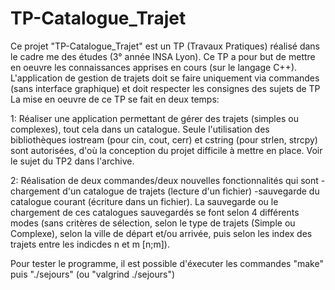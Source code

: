 # TP-Catalogue_Trajet

Ce projet "TP-Catalogue_Trajet" est un TP (Travaux Pratiques) réalisé dans 
le cadre me des études (3° année INSA Lyon). Ce TP a pour but de mettre
en oeuvre les  connaissances apprises en cours (sur le langage C++).
L'application de gestion de trajets doit se faire uniquement via commandes
(sans interface graphique) et doit respecter les consignes des sujets de TP
La mise en oeuvre de ce TP se fait en deux temps:

1: Réaliser une application permettant de gérer des trajets (simples ou
complexes), tout cela dans un catalogue. Seule l'utilisation des 
bibliothèques iostream (pour cin, cout, cerr) et cstring (pour strlen, 
strcpy) sont autorisées, d'où la conception du projet difficile à mettre
en place. Voir le sujet du TP2 dans l'archive.

2: Réalisation de deux commandes/deux nouvelles fonctionnalités qui 
sont -chargement d'un catalogue de trajets (lecture d'un fichier) 
-sauvegarde du catalogue courant (écriture dans un fichier). La 
sauvegarde ou le chargement de ces catalogues sauvegardés se font
selon 4 différents modes (sans critères de sélection, selon le 
type de trajets (Simple ou Complexe), selon la ville de départ et/ou
arrivée, puis selon les index des trajets entre les indicdes n et m 
[n;m]).

Pour tester le programme, il est possible d'éxecuter les commandes 
"make" puis "./sejours" (ou "valgrind ./sejours")
